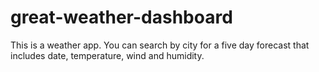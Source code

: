 # great-weather-dashboard
This is a weather app. You can search by city for a five day forecast that includes date, temperature, wind and humidity. 
